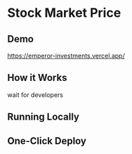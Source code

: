 
# Stock Market Price


## Demo

https://emperor-investments.vercel.app/

## How it Works

wait for developers 

## Running Locally

## One-Click Deploy


